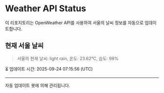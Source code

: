 
# Weather API Status

이 리포지토리는 OpenWeather API를 사용하여 서울의 날씨 정보를 자동으로 업데이트합니다.

## 현재 서울 날씨
> 서울의 현재 날씨: light rain, 온도: 23.62°C, 습도: 99%

⏳ 업데이트 시간: 2025-09-24 07:15:56 (UTC)

---
자동 업데이트 봇에 의해 관리됩니다.
